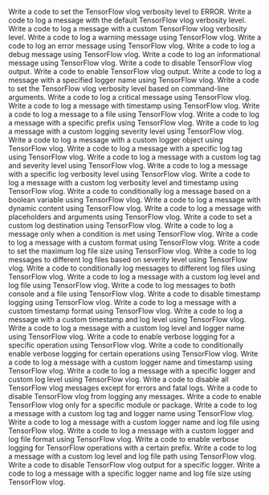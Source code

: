 Write a code to set the TensorFlow vlog verbosity level to ERROR.
Write a code to log a message with the default TensorFlow vlog verbosity level.
Write a code to log a message with a custom TensorFlow vlog verbosity level.
Write a code to log a warning message using TensorFlow vlog.
Write a code to log an error message using TensorFlow vlog.
Write a code to log a debug message using TensorFlow vlog.
Write a code to log an informational message using TensorFlow vlog.
Write a code to disable TensorFlow vlog output.
Write a code to enable TensorFlow vlog output.
Write a code to log a message with a specified logger name using TensorFlow vlog.
Write a code to set the TensorFlow vlog verbosity level based on command-line arguments.
Write a code to log a critical message using TensorFlow vlog.
Write a code to log a message with timestamp using TensorFlow vlog.
Write a code to log a message to a file using TensorFlow vlog.
Write a code to log a message with a specific prefix using TensorFlow vlog.
Write a code to log a message with a custom logging severity level using TensorFlow vlog.
Write a code to log a message with a custom logger object using TensorFlow vlog.
Write a code to log a message with a specific log tag using TensorFlow vlog.
Write a code to log a message with a custom log tag and severity level using TensorFlow vlog.
Write a code to log a message with a specific log verbosity level using TensorFlow vlog.
Write a code to log a message with a custom log verbosity level and timestamp using TensorFlow vlog.
Write a code to conditionally log a message based on a boolean variable using TensorFlow vlog.
Write a code to log a message with dynamic content using TensorFlow vlog.
Write a code to log a message with placeholders and arguments using TensorFlow vlog.
Write a code to set a custom log destination using TensorFlow vlog.
Write a code to log a message only when a condition is met using TensorFlow vlog.
Write a code to log a message with a custom format using TensorFlow vlog.
Write a code to set the maximum log file size using TensorFlow vlog.
Write a code to log messages to different log files based on severity level using TensorFlow vlog.
Write a code to conditionally log messages to different log files using TensorFlow vlog.
Write a code to log a message with a custom log level and log file using TensorFlow vlog.
Write a code to log messages to both console and a file using TensorFlow vlog.
Write a code to disable timestamp logging using TensorFlow vlog.
Write a code to log a message with a custom timestamp format using TensorFlow vlog.
Write a code to log a message with a custom timestamp and log level using TensorFlow vlog.
Write a code to log a message with a custom log level and logger name using TensorFlow vlog.
Write a code to enable verbose logging for a specific operation using TensorFlow vlog.
Write a code to conditionally enable verbose logging for certain operations using TensorFlow vlog.
Write a code to log a message with a custom logger name and timestamp using TensorFlow vlog.
Write a code to log a message with a specific logger and custom log level using TensorFlow vlog.
Write a code to disable all TensorFlow vlog messages except for errors and fatal logs.
Write a code to disable TensorFlow vlog from logging any messages.
Write a code to enable TensorFlow vlog only for a specific module or package.
Write a code to log a message with a custom log tag and logger name using TensorFlow vlog.
Write a code to log a message with a custom logger name and log file using TensorFlow vlog.
Write a code to log a message with a custom logger and log file format using TensorFlow vlog.
Write a code to enable verbose logging for TensorFlow operations with a certain prefix.
Write a code to log a message with a custom log level and log file path using TensorFlow vlog.
Write a code to disable TensorFlow vlog output for a specific logger.
Write a code to log a message with a specific logger name and log file size using TensorFlow vlog.